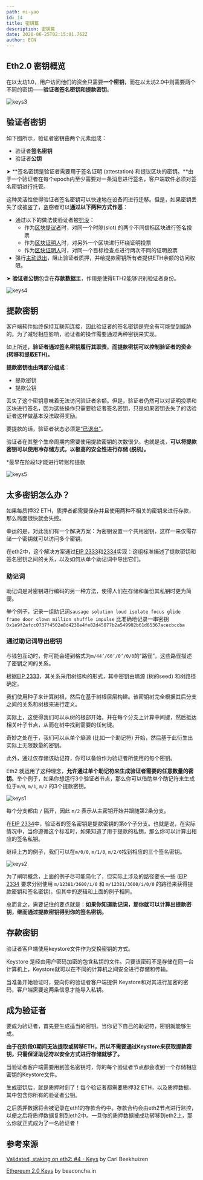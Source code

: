 ```yaml
---
path: mi-yao
id: 14
title: 密钥篇
description: 密钥篇
date: 2020-06-25T02:15:01.762Z
author: ECN
---
```



## Eth2.0 密钥概览

在以太坊1.0，用户访问他们的资金只需要**一个密钥**，而在以太坊2.0中则需要两个不同的密钥——**验证者签名密钥和提款密钥**。

![keys3](./keys3.png)

## 验证者密钥

如下图所示，验证者密钥由两个元素组成：

* 验证者**签名密钥**
* 验证者**公钥**

➤ **签名密钥是验证者需要用于签名证明 \(attestation\) 和提议区块的密钥。**由于一个验证者在每个epoch内至少需要对一条消息进行签名，客户端软件必须对签名密钥进行托管。

这种灵活性使得验证者签名密钥可以快速地在设备间进行迁移。但是，如果密钥丢失了或被盗了，盗窃者可以**通过以下两种方式作恶**：

* 通过以下的做法使验证者被[罚没](https://kb.beaconcha.in/glossary#validator-lifecycle)：
  * 作为[区块提议者](https://news.ethereum.cn/ethereum-2-keys/#block-proposer)时，对同一个时隙\(slot\) 的两个不同信标区块进行签名投票
  * 作为[区块证明人](https://news.ethereum.cn/ethereum-2-keys/#attestations)时，对另外一个区块进行环绕证明投票
  * 作为[区块证明人](https://news.ethereum.cn/ethereum-2-keys/#attestations)时，对同一个目标检查点进行两次不同的证明投票
* 强行[主动退出](https://news.ethereum.cn/ethereum-2-keys/#validator-lifecycle)，阻止验证者质押，并给提款密钥所有者提供ETH余额的访问权限。

➤ **验证者公钥**包含在**存款数据**里，作用是使得ETH2能够识别验证者身份。

![keys4](./keys4.png)

## 提款密钥

客户端软件始终保持互联网连接，因此验证者的签名密钥是完全有可能受到威胁的。为了减轻相应影响，验证者的操作需要通过两种密钥来实现。

如上所述，**验证者通过签名密钥履行其职责**。**而提款密钥可以控制验证者的资金 \(转移和提取ETH\)。**

**提款密钥也由两部分组成**：

* 提款密钥
* 提款公钥

丢失了这个密钥意味着无法访问验证者余额。但是，验证者仍然可以对证明投票和区块进行签名，因为这些操作只需要验证者签名密钥，只是如果密钥丢失了的话验证者这样做基本没法取得奖励。

要提款的话，验证者状态必须是[“已退出”](https://news.ethereum.cn/ethereum-2-keys/#validator-lifecycle)。

验证者在其整个生命周期内需要使用提款密钥的次数很少。也就是说，**可以将提款密钥可以使用冷存储方式，以极高的安全性进行存储 \(脱机\)。**

\*最早在阶段1才能进行转账和提款

![keys5](./keys5.png)

## 太多密钥怎么办？

如果每质押32 ETH，质押者都需要保存并且使用两种不相关的密钥来进行存款，那么局面很快就会失控。

幸运的是，对此我们有一个解决方案：为密钥设置一个共用密钥，这样一来仅需存储一个密钥就可以访问多个密钥。

在eth2中，这个解决方案通过[EIP 2333](https://eips.ethereum.org/EIPS/eip-2333)和[2334](https://eips.ethereum.org/EIPS/eip-2334)实现：这组标准描述了提款密钥和签名密钥之间的关系，以及如何从单个助记词中导出它们。

### 助记词

助记词是对密钥进行编码的另一种方法，使得人们在存储和备份其私钥时更为简便。

举个例子，记录一组助记词`sausage solution loud isolate focus glide frame door clown million shuffle impulse` 比准确地记录一串密钥 `0x1e9f2afcc0737f4502e8d4238e4fe82d45077b2a549902b61d65367acecbccba`

### 通过助记词导出密钥

与钱包互动时，你可能会碰到格式为`m/44’/60’/0’/0/0`的“路径”。这些路径描述了密钥之间的关系。

根据[EIP 2333](https://eips.ethereum.org/EIPS/eip-2333)，其关系采用树结构的形式，其中密钥由熵源 \(树的seed\) 和树路径确定。

我们使用种子来计算树根，然后在基于树根层层构建。该密钥树完全根据其后分支之间的关系和树根来进行定义。

实际上，这使得我们可以从树的根部开始，并在每个分支上计算中间键，然后抵达相关叶子节点，从而在树中找到需要的任何键。

奇妙之处在于，我们可以从单个熵源 \(比如一个助记符\) 开始，然后基于此衍生出实际上无限数量的密钥。

此外，通过仅存储该助记符，你可以备份作为验证者所使用的每个密钥。

Eth2 就运用了这种理念，**允许通过单个助记符来生成验证者需要的任意数量的密钥**。举个例子，如果你想运行3个验证者节点，那么你可以借助单个助记符来生成位于`m/0`, `m/1`, `m/2` 的3个提款密钥。

![keys1](./keys1.png)

每个分支都由 `/` 隔开，因此 `m/2` 表示从主密钥开始并跟随第2条分支。

在[EIP 2334](https://eips.ethereum.org/EIPS/eip-2334)中，验证者的签名密钥是提款密钥的第`0`个子分支。也就是说，在实际情况中，当你遵循这个标准时，如果知道了用于提款的私钥，那么你可以计算出相应的签名私钥。

继续上方的例子，我们可以在`m/0/0`, `m/1/0`, `m/2/0`找到相应的三个签名密钥。

![keys2](./keys2.png)

为了阐明概念，上面的例子尽可能简化了，但实际上涉及的路径要长一些 \([EIP 2334](https://eips.ethereum.org/EIPS/eip-2334) 要求分别使用 `m/12381/3600/i/0` 和 `m/12381/3600/i/0/0` 的路径来获得提款密钥和签名密钥\)。但其中的逻辑和上面的例子相同。

总而言之，需要记住的要点就是：**如果你知道助记词，那你就可以计算出提款密钥，继而通过提款密钥得到你的签名密钥。**

## 存款密钥

验证者客户端使用keystore文件作为交换密钥的方式。

Keystore 是经由用户密码加密的包含私钥的文件。只要该密码不是存储在同一台计算机上，Keystore就可以在不同的计算机之间安全进行存储和传输。

当准备开始验证时，要向你的验证者客户端提供 Keystore和对其进行加密的密码，客户端需要这两条信息才能导入私钥。

## 成为验证者

要成为验证者，首先要生成适当的密钥。当你记下自己的助记符，密钥就能够生成。

**由于在阶段0期间无法提取或转移ETH，所以不需要通过Keystore来获取提款密钥，只需保证助记符以安全方式进行存储就够了。**

当验证者客户端需要用到签名密钥时，你的每个验证者节点都会收到一个存储相应密钥的Keystore文件。

生成密钥后，就是质押时刻了！每个验证者都需要质押32 ETH，以及质押数据，其中包含你所有的验证者公钥。

之后质押数据将会被记录在eth1的存款合约中。存款合约会由eth2节点进行监控，以便之后将质押数据复制到eth2中。一旦你的质押数据被成功转移到eth2上，那么你就正式成为了一名验证者！

## 参考来源

[Validated, staking on eth2: \#4 - Keys](https://blog.ethereum.org/2020/05/21/keys/) by Carl Beekhuizen

[Ethereum 2.0 Keys](https://kb.beaconcha.in/ethereum-2-keys) by beaconcha.in



